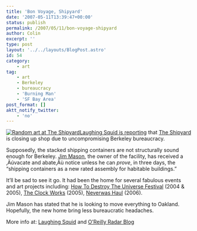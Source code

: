 ```yaml
---
title: 'Bon Voyage, Shipyard'
date: '2007-05-11T13:39:47+00:00'
status: publish
permalink: /2007/05/11/bon-voyage-shipyard
author: Colin
excerpt: ''
type: post
layout: '../../layouts/BlogPost.astro'
id: 54
category:
    - art
tag:
    - art
    - Berkeley
    - bureaucracy
    - 'Burning Man'
    - 'SF Bay Area'
post_format: []
aktt_notify_twitter:
    - 'no'
---
```

[![Random art at The Shipyard](https://farm1.static.flickr.com/144/392723302_42afc3c86d_m.jpg)](https://www.flickr.com/photos/qathi/392723302/ "link to photo on flickr ~ photographer Qathi")[Laughing Squid is reporting](https://laughingsquid.com/berkeley-shuts-down-amazing-art-space-the-shipyard/) that [The Shipyard](https://www.theshipyard.org) is closing up shop due to uncompromising Berkeley bureaucracy.

Supposedly, the stacked shipping containers are not structurally sound enough for Berkeley. [Jim Mason](https://www.whatiamupto.com/), the owner of the facility, has received a ‚Äúvacate and abate‚Äù notice unless he can *prove*, in three days, the “shipping containers as a new rated assembly for habitable buildings.”

It’ll be sad to see it go. It had been the home for several fabulous events and art projects including: [How To Destroy The Universe Festival](How%20To%20Destroy%20The%20Universe%20Festival) (2004 &amp; 2005), [The Clock Works](https://www.burningart.com/liam/clockworks.htm) (2005), [Neverwas Haul](https://tribes.tribe.net/neverwas) (2006).

Jim Mason has stated that he is looking to move everything to Oakland. Hopefully, the new home bring less bureaucratic headaches.

More info at: [Laughing Squid](https://laughingsquid.com/berkeley-shuts-down-amazing-art-space-the-shipyard/) and [O’Reilly Radar Blog](https://radar.oreilly.com/archives/2007/05/save_the_shipya.html)
